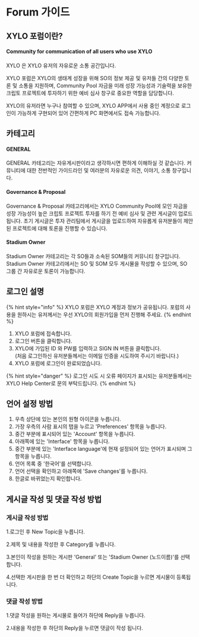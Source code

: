 # Forum 가이드

## XYLO 포럼이란?&#x20;

#### Community for communication of all users who use XYLO&#x20;

XYLO 은 XYLO 유저의 자유로운 소통 공간입니다.&#x20;

XYLO 포럼은 XYLO의 생태계 성장을 위해 SO의 정보 제공 및 유저들 간의 다양한 토론 및 소통을 지원하며, Community Pool 자금을 미래 성장 가능성과 기술력을 보유한 크립토 프로젝트에 투자하기 위한 예비 심사 창구로 중요한 역할을 담당합니다.&#x20;

XYLO의 유저라면 누구나 참여할 수 있으며, XYLO APP에서 사용 중인 계정으로 로그인이 가능하게 구현되어 있어 간편하게 PC 화면에서도 접속 가능합니다.

## 카테고리&#x20;

#### GENERAL&#x20;

GENERAL 카테고리는 자유게시판이라고 생각하시면 편하게 이해하실 것 같습니다. 커뮤니티에 대한 전반적인 가이드라인 및 여러분의 자유로운 의견, 이야기, 소통 창구입니다.

#### Governance & Proposal&#x20;

Governance & Proposal 카테고리에서는 XYLO Community Pool에 모인 자금을 성장 가능성이 높은 크립토 프로젝트 투자를 하기 전 예비 심사 및 관련 게시글이 업로드 됩니다. 초기 게시글은 투자 관리팀에서 게시글을 업로드하여 자유롭게 유저분들이 제안된 프로젝트에 대해 토론을 진행할 수 있습니다.&#x20;

#### Stadium Owner&#x20;

Stadium Owner 카테고리는 각 SO들과 소속된 SOM들의 커뮤니티 창구입니다. Stadium Owner 카테고리에서는 SO 및 SOM 모두 게시물을 작성할 수 있으며, SO 그룹 간 자유로운 토론이 가능합니다.

## 로그인 설명&#x20;

{% hint style="info" %}
XYLO 포럼은 XYLO 계정과 정보가 공유됩니다. 포럼의 사용을 원하시는 유저께서는 우선 XYLO의 회원가입을 먼저 진행해 주세요.
{% endhint %}

1. XYLO 포럼에 접속합니다.
2. 로그인 버튼을 클릭합니다.
3. XYLO에 가입된 ID 와 PW를 입력하고 SIGN IN 버튼을 클릭합니다. \
   (처음 로그인하신 유저분들께서는 이메일 인증을 시도하여 주시기 바랍니다.)
4. XYLO 포럼에 로그인이 완료되었습니다.

{% hint style="danger" %}
로그인 시도 시 오류 페이지가 표시되는 유저분들께서는 XYLO Help Center로 문의 부탁드립니다.
{% endhint %}



## 언어 설정 방법

1. 우측 상단에 있는 본인의 원형 아이콘을 누릅니다.
2. 가장 우측의 사람 표시의 탭을 누르고 'Preferences' 항목을 누릅니다.
3. 중간 부분에 표시되어 있는 'Account' 항목을 누릅니다.
4. 아래쪽에 있는 'Interface' 항목을 누릅니다.
5. 중간 부분에 있는 'Interface language'에 현재 설정되어 있는 언어가 표시되며 그 항목을 누릅니다.
6. 언어 목록 중 '한국어'를 선택합니다.
7. 언어 선택을 확인하고 아래쪽에 'Save changes'를 누릅니다.
8. 한글로 바뀌었는지 확인합니다.

## 게시글 작성 및 댓글 작성 방법

### 게시글 작성 방법

1.로그인 후 New Topic을 누릅니다.&#x20;

2.제목 및 내용을 작성한 후 Category를 누릅니다.&#x20;

3.본인이 작성을 원하는 게시판 'General' 또는 'Stadium Owner (노드이름)'를 선택 합니다.&#x20;

4.선택한 게시판을 한 번 더 확인하고 하단의 Create Topic을 누르면 게시물이 등록됩니다.



### 댓글 작성 방법

1.댓글 작성을 원하는 게시물로 들어가 하단에 Reply을 누릅니다.&#x20;

2.내용을 작성한 후 하단의 Reply을 누르면 댓글이 작성 됩니다.

